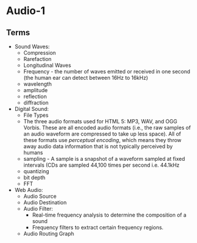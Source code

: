 # Audio-1

## Terms

- Sound Waves:
  - Compression
  - Rarefaction
  - Longitudinal Waves
  - Frequency - the number of waves emitted or received in one second (the human ear can detect between 16Hz to 16kHz)
  - wavelength
  - amplitude
  - reflection
  - diffraction
- Digital Sound:
  - File Types
  - The three audio formats used for HTML 5: MP3, WAV, and OGG Vorbis. These are all encoded audio formats (i.e., the raw samples of an audio waveform are compressed to take up less space). All of these formats use *perceptual encoding*, which means they throw away audio data information that is not typically perceived by humans
  - sampling - A sample is a snapshot of a waveform sampled at fixed intervals (CDs are sampled 44,100 times per second i.e. 44.1kHz
  - quantizing
  - bit depth
  - FFT 
- Web Audio:
  - Audio Source
  - Audio Destination
  - Audio Filter:
    - Real-time frequency analysis to determine the composition of a sound
    - Frequency filters to extract certain frequency regions.
  - Audio Routing Graph
